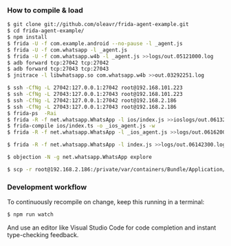 ### How to compile & load

```sh
$ git clone git://github.com/oleavr/frida-agent-example.git
$ cd frida-agent-example/
$ npm install
$ frida -U -f com.example.android --no-pause -l _agent.js
$ frida -U -f com.whatsapp -l _agent.js
$ frida -U -f com.whatsapp.w4b -l _agent.js >>logs/out.05121000.log
$ adb forward tcp:27042 tcp:27042
$ adb forward tcp:27043 tcp:27043
$ jnitrace -l libwhatsapp.so com.whatsapp.w4b >>out.03292251.log

$ ssh -CfNg -L 27042:127.0.0.1:27042 root@192.168.101.223
$ ssh -CfNg -L 27043:127.0.0.1:27043 root@192.168.101.223
$ ssh -CfNg -L 27042:127.0.0.1:27042 root@192.168.2.186
$ ssh -CfNg -L 27043:127.0.0.1:27043 root@192.168.2.186
$ frida-ps  -Rai
$ frida -R -f net.whatsapp.WhatsApp -l ios/index.js >>ioslogs/out.06132000.log
$ frida-compile ios/index.ts -o _ios_agent.js -w
$ frida -R -f net.whatsapp.WhatsApp -l _ios_agent.js >>logs/out.06162000.log

$ frida -R -f net.whatsapp.WhatsApp -l index.js >>logs/out.06142300.log

$ objection -N -g net.whatsapp.WhatsApp explore

$ scp -r root@192.168.2.186:/private/var/containers/Bundle/Application/19016FF0-2840-4025-AC55-4C56F8FD33BA  D:\\Tool\\IosWaWorks
```

### Development workflow

To continuously recompile on change, keep this running in a terminal:

```sh
$ npm run watch
```

And use an editor like Visual Studio Code for code completion and instant
type-checking feedback.
